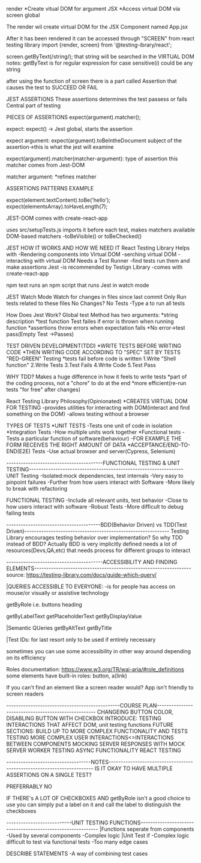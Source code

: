 render
\*Create vitual DOM for argument JSX
\*Access virtual DOM via screen global

The render wil create virtual DOM for the JSX Component named App.jsx

After it has been rendered it can be accessed through "SCREEN" from
react testing library
import {render, screen} from '@testing-ibrary/react';

screen.getByText(/string/);
that string will be searched in the VIRTUAL DOM
notes:
getByText is for regular expression
for case sensitive(i)
could be any string

after using the function of screen there is a part called Assertion
that causes the test to SUCCEED OR FAIL

JEST ASSERTIONS
These assertions determines the test passess or fails
Central part of testing

PIECES OF ASSERTIONS
expect(argument).matcher();

expect:
expect() -> Jest global, starts the assertion

expect argument:
expect(argument).toBeIntheDocument
subject of the assertion->this is what the jest will examine

expect(argument).matcher(matcher-argument):
type of assertion
this matcher comes from Jest-DOM

matcher argument:
\*refines matcher

ASSERTIONS PATTERNS EXAMPLE

expect(element.textContent).toBe('hello');
expect(elementsArray).toHaveLength(7);

JEST-DOM
comes with create-react-app

uses
src/setupTests.js imports it before each test, makes matchers available
DOM-based matchers
-toBeVisible() or toBeChecked()

JEST HOW IT WORKS AND HOW WE NEED IT
React Testing Library Helps with
-Rendering components into Virtual DOM
-serching virtual DOM
-interacting with virtual DOM
Needs a Test Runner
-find tests run them and make assertions
Jest
-is recommended by Testign Library
-comes with create-react-app

npm test runs an npm script that runs Jest in watch mode

JEST Watch Mode
Watch for changes in files since last commit
Only Run tests related to these files
No Changes? No Tests
-Type a to run all tests

How Does Jest Work?
Global test Method has two arguments:
*string description
*test function
Test failes if error is thrown when running function
\*assertions throw errors when expectation fails
\*No error->test pass(Empty Test ->Passes)

TEST DRIVEN DEVELOPMENT(TDD)
*WRITE TESTS BEFORE WRITING CODE
*THEN WRITING CODE ACCORDING TO "SPEC" SET BY TESTS
"RED-GREEN" Testing
\*tests fail before code is written
1.Write "Shell function"
2.Write Tests
3.Test Fails
4.Write Code
5.Test Pass

WHY TDD?
Makes a huge difference in how it feels to write tests
*part of the coding process, not a "chore" to do at the end
*more efficient(re-run tests "for free" after changes)

React Testing Library Philosophy(Opinionated)
\*CREATES VIRTUAL DOM FOR TESTING
-provides utilities for interacting with DOM(interact and find something on the DOM)
-allows testing without a browser

TYPES OF TESTS
\*UNIT TESTS
-Tests one unit of code in isolation
\*Integration Tests
-How multiple units work together
\*Functional tests
-Tests a particular function of software(behaviour)
-FOR EXAMPLE THE FORM RECEIVES THE RIGHT AMOUNT OF DATA
\*ACCEPTANCE/END-TO-END(E2E) Tests
-Use actual browser and server(Cypress, Selenium)

----------------------------------------FUNCTIONAL TESTING & UNIT TESTING----------------------------------------------------------------
UNIT Testing
-Isolated:mock dependencies, test internals
-Very easy to pinpoint failures
-Further from how users interact with Software
-More likely to break with refactoring

FUNCTIONAL TESTING
-Include all relevant units, test behavior
-Close to how users interact with software
-Robust Tests
-More difficult to debug failing tests

---------------------------------------BDD(Behavior Driven) vs TDD(Test Driven)------------------------------------------------------------
Testing Library encourages testing behavior over implementation? So why TDD instead of BDD?
Actually BDD is very implicitly defined needs a lot of resources(Devs,QA,etc) that needs process for different groups to interact

----------------------------------------ACCESSIBILITY AND FINDING ELEMENTS-----------------------------------------------------------------
source: https://testing-library.com/docs/guide-which-query/

|QUERIES ACCESSIBLE TO EVERYONE:
-is for people has access on mouse/or visually or assistive technology

getByRole i.e. buttons heading

getByLabelText
getPlaceholderText
getByDisplayValue

|Semantic QUeries
getByAltText
getByTitle

|Test IDs: for last resort
only to be used if entirely necessary

sometimes you can use some accessibility in other way around depending on its efficiency

Roles documentation: https://www.w3.org/TR/wai-aria/#role_definitions
some elements have built-in roles: button, a(link)

If you can't find an element like a screen reader would?
App isn't friendly to screen readers

-----------------------------------------------COURSE PLAN----------------------------------------------------
CHANGEING BUTTON COLOR, DISABLING BUTTON WITH CHECKBOX
INTRODUCE: TESTING INTERACTIONS THAT AFFECT DOM, unit testing functions
FUTURE SECTIONS: BUILD UP TO MORE COMPLEX FUNCTIONALITY AND TESTS
TESTING MORE COMPLEX USER INTERACTIONS<>INTERACTIONS BETWEEN COMPONENTS
MOCKING SERVER RESPONSES WITH MOCK SERVER WORKER
TESTING ASYNC FUNCTIONALITY REACT TESTING

-----------------------------------NOTES-----------------------------------------------------------------------
IS IT OKAY TO HAVE MULTIPLE ASSERTIONS ON A SINGLE TEST?

PREFERRABLY NO

IF THERE's A LOT OF CHECKBOXES AND getByRole isn't a good choice to use you can simply put a label on it
and call the label to distinguish the checkboxes

---------------------------UNIT TESTING FUNCTIONS------------------------------------------------------------
|Functions seperate from components
-Used by several components
-Complex logic
|Unit Test if
-Complex logic difficult to test via functional tests
-Too many edge cases

DESCRIBE STATEMENTS
-A way of combining test cases
